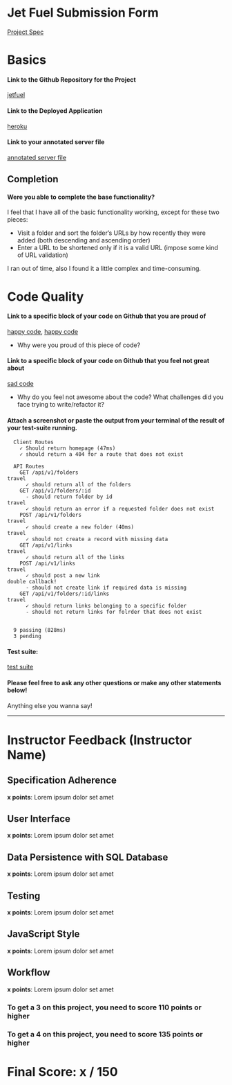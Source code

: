 # Jet Fuel Submission Form

[Project Spec](http://frontend.turing.io/projects/jet-fuel.html)

# Basics

#### Link to the Github Repository for the Project
[jetfuel](https://github.com/JustynaField/jet-fuel)

#### Link to the Deployed Application
[heroku](https://justyna-jet-fuel.herokuapp.com/)

#### Link to your annotated server file
[annotated server file](https://github.com/JustynaField/jet-fuel/blob/master/server-comments.js)

## Completion

#### Were you able to complete the base functionality?

I feel that I have all of the basic functionality working, except for these two pieces:

- Visit a folder and sort the folder’s URLs by how recently they were added (both descending and ascending order)
- Enter a URL to be shortened only if it is a valid URL (impose some kind of URL validation)

I ran out of time, also I found it a little complex and time-consuming.

# Code Quality

#### Link to a specific block of your code on Github that you are proud of
[happy code](https://github.com/JustynaField/jet-fuel/blob/master/server.js),
[happy code](https://github.com/JustynaField/jet-fuel/blob/master/db/test/seeds/folders.js)

* Why were you proud of this piece of code?

#### Link to a specific block of your code on Github that you feel not great about
[sad code]()

* Why do you feel not awesome about the code? What challenges did you face trying to write/refactor it?

#### Attach a screenshot or paste the output from your terminal of the result of your test-suite running.

```
  Client Routes
    ✓ Should return homepage (47ms)
    ✓ should return a 404 for a route that does not exist

  API Routes
    GET /api/v1/folders
travel
      ✓ should return all of the folders
    GET /api/v1/folders/:id
      - should return folder by id
travel
      ✓ should return an error if a requested folder does not exist
    POST /api/v1/folders
travel
      ✓ should create a new folder (40ms)
travel
      ✓ should not create a record with missing data
    GET /api/v1/links
travel
      ✓ should return all of the links
    POST /api/v1/links
travel
      ✓ should post a new link
double callback!
      - should not create link if required data is missing
    GET /api/v1/folders/:id/links
travel
      ✓ should return links belonging to a specific folder
      - should not return links for folrder that does not exist


  9 passing (828ms)
  3 pending
```

#### Test suite:
[test suite](https://github.com/JustynaField/jet-fuel/tree/master)



#### Please feel free to ask any other questions or make any other statements below!

Anything else you wanna say!

-----


# Instructor Feedback (Instructor Name)

## Specification Adherence

**x points**: Lorem ipsum dolor set amet

## User Interface

**x points**: Lorem ipsum dolor set amet

## Data Persistence with SQL Database

**x points**: Lorem ipsum dolor set amet

## Testing

**x points**: Lorem ipsum dolor set amet

## JavaScript Style

**x points**: Lorem ipsum dolor set amet

## Workflow

**x points**: Lorem ipsum dolor set amet


### To get a 3 on this project, you need to score 110 points or higher
### To get a 4 on this project, you need to score 135 points or higher

# Final Score: x / 150
